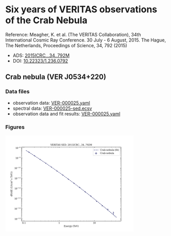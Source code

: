 # Six years of VERITAS observations of the Crab Nebula

Reference:
Meagher, K. et al. (The VERITAS Collaboration), 34th International Cosmic Ray Conference. 30 July - 6 August, 2015. The Hague, The Netherlands, Proceedings of Science, 34, 792 (2015)

- ADS: [2015ICRC...34..792M](http://adsabs.harvard.edu/abs/2015ICRC...34..792M)
- DOI: [10.22323/1.236.0792](https://doi.org/10.22323/1.236.0792)

## Crab nebula (VER J0534+220)
### Data files

- observation data: [VER-000025.yaml](VER-000025.yaml)
- spectral data: [VER-000025-sed.ecsv](VER-000025-sed.ecsv)
- observation data and fit results: [VER-000025.yaml](VER-000025.yaml)


### Figures

<img src="figures/2015ICRC...34..792M-VER-25-1-sed.png" alt="drawing" width="400"/>
